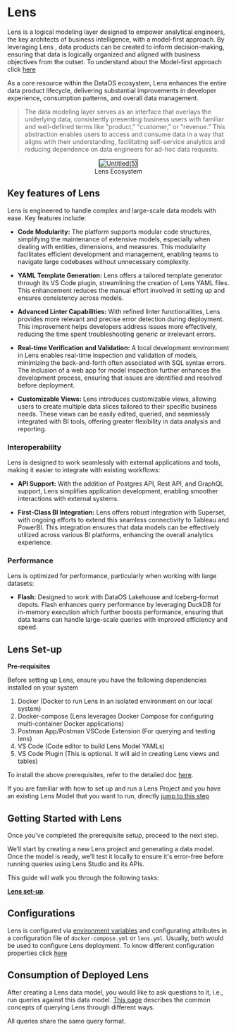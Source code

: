 # Lens

Lens  is a logical modeling layer designed to empower analytical engineers, the key architects of business intelligence, with a model-first approach. By leveraging Lens , data products can be created to inform decision-making, ensuring that data is logically organized and aligned with business objectives from the outset. To understand about the Model-first approach click [here](/resources/lens/core_concepts/)

As a core resource within the DataOS ecosystem, Lens  enhances the entire data product lifecycle, delivering substantial improvements in developer experience, consumption patterns, and overall data management.

> The data modeling layer serves as an interface that overlays the underlying data, consistently presenting business users with familiar and well-defined terms like "product," "customer," or "revenue." This abstraction enables users to access and consume data in a way that aligns with their understanding, facilitating self-service analytics and reducing dependence on data engineers for ad-hoc data requests. 

<div style="text-align: center;">
    <img src="/resources/lens/lens_diagram.png" alt="Untitled(5)" style="max-width: 100%; height: auto; border: 1px solid #000;">
   <figcaption>Lens Ecosystem<figcaption>
</div>

                                                    
## Key features of Lens 

Lens  is engineered to handle complex and large-scale data models with ease. Key features include:

- **Code Modularity:** The platform supports modular code structures, simplifying the maintenance of extensive models, especially when dealing with entities, dimensions, and measures. This modularity facilitates efficient development and management, enabling teams to navigate large codebases without unnecessary complexity.

- **YAML Template Generation:** Lens  offers a tailored template generator through its VS Code plugin, streamlining the creation of Lens YAML files. This enhancement reduces the manual effort involved in setting up and ensures consistency across models.

- **Advanced Linter Capabilities:** With refined linter functionalities, Lens  provides more relevant and precise error detection during deployment. This improvement helps developers address issues more effectively, reducing the time spent troubleshooting generic or irrelevant errors.

- **Real-time Verification and Validation:** A local development environment in Lens  enables real-time inspection and validation of models, minimizing the back-and-forth often associated with SQL syntax errors. The inclusion of a web app for model inspection further enhances the development process, ensuring that issues are identified and resolved before deployment.

- **Customizable Views:** Lens  introduces customizable views, allowing users to create multiple data slices tailored to their specific business needs. These views can be easily edited, queried, and seamlessly integrated with BI tools, offering greater flexibility in data analysis and reporting.

### **Interoperability**

Lens  is designed to work seamlessly with external applications and tools, making it easier to integrate with existing workflows:

- **API Support:** With the addition of Postgres API, Rest API, and GraphQL support, Lens  simplifies application development, enabling smoother interactions with external systems.

- **First-Class BI Integration:** Lens  offers robust integration with Superset, with ongoing efforts to extend this seamless connectivity to Tableau and PowerBI. This integration ensures that data models can be effectively utilized across various BI platforms, enhancing the overall analytics experience.

### **Performance**

Lens  is optimized for performance, particularly when working with large datasets:

- **Flash:**  Designed to work with DataOS Lakehouse and Iceberg-format depots. Flash enhances query performance by leveraging DuckDB for in-memory execution which further boosts performance, ensuring that data teams can handle large-scale queries with improved efficiency and speed.

## Lens Set-up

**Pre-requisites**

Before setting up Lens, ensure you have the following dependencies installed on your system

1. Docker  (Docker to run Lens in an isolated environment on our local system)
2. Docker-compose  (Lens leverages Docker Compose for configuring multi-container Docker applications)
3. Postman App/Postman VSCode Extension (For querying and testing lens)
4. VS Code (Code editor to build Lens Model YAMLs)
5. VS Code Plugin (This is optional. It will aid in creating Lens views and tables)

To install the above prerequisites, refer to the detailed doc [here](/resources/lens/installing_prerequisites/).


If you are familiar with how to set up and run a Lens Project and you have an existing Lens Model that you want to run, directly [jump to this step](/resources/lens/)


## Getting Started with Lens

Once you've completed the prerequisite setup, proceed to the next step.

We’ll start by creating a new Lens project and generating a data model. Once the model is ready, we’ll test it locally to ensure it's error-free before running queries using Lens Studio and its APIs.

This guide will walk you through the following tasks:

[**Lens set-up**](/resources/lens/local_setup/).



## Configurations

Lens is configured via [environment variables](/resources/lens/data_sources/) and configurating attributes in a configuration file of `docker-compose.yml` or `lens.yml`. Usually, both would be used to configure Lens deployment. To know different configuration properties click [here](/resources/lens/configuration/)


## Consumption of Deployed Lens

After creating a Lens data model, you would like to ask questions to it, i.e., run queries against this data model. [This page](/resources/lens/consumption_of_deployed_lens/) describes the common concepts of querying Lens through different ways.

All queries share the same query format.








